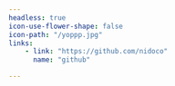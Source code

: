 ```yaml
---
headless: true
icon-use-flower-shape: false
icon-path: "/yoppp.jpg"
links:
    - link: "https://github.com/nidoco"
      name: "github"

---
```

